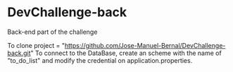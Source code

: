 # DevChallenge-back
Back-end part of the challenge

To clone project = "https://github.com/Jose-Manuel-Bernal/DevChallenge-back.git"
To connect to the DataBase, create an scheme with the name of "to_do_list" and modify the credential on application.properties.
